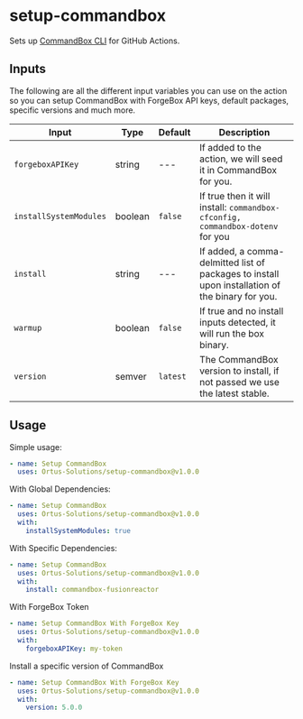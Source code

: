# setup-commandbox

Sets up [CommandBox CLI](https://www.ortussolutions.com/products/commandbox) for GitHub Actions.

## Inputs

The following are all the different input variables you can use on the action so you can setup CommandBox with ForgeBox API keys, default packages, specific versions and much more.

| Input                    | Type          | Default       | Description |
| -------------            | ------------- | ------------- | ----------- |
| `forgeboxAPIKey`         | string        | ---           | If added to the action, we will seed it in CommandBox for you.
| `installSystemModules`   | boolean       | `false`       | If true then it will install: `commandbox-cfconfig, commandbox-dotenv` for you
| `install`                | string        | ---           | If added, a comma-delmitted list of packages to install upon installation of the binary for you.
| `warmup`                 | boolean       | `false`       | If true and no install inputs detected, it will run the box binary.
| `version`                | semver        | `latest`      | The CommandBox version to install, if not passed we use the latest stable.

## Usage

Simple usage:

```yaml
- name: Setup CommandBox
  uses: Ortus-Solutions/setup-commandbox@v1.0.0
```

With Global Dependencies:

```yaml
- name: Setup CommandBox
  uses: Ortus-Solutions/setup-commandbox@v1.0.0
  with:
    installSystemModules: true
```

With Specific Dependencies:

```yaml
- name: Setup CommandBox
  uses: Ortus-Solutions/setup-commandbox@v1.0.0
  with:
    install: commandbox-fusionreactor
```

With ForgeBox Token

```yaml
- name: Setup CommandBox With ForgeBox Key
  uses: Ortus-Solutions/setup-commandbox@v1.0.0
  with:
    forgeboxAPIKey: my-token
```

Install a specific version of CommandBox

```yaml
- name: Setup CommandBox With ForgeBox Key
  uses: Ortus-Solutions/setup-commandbox@v1.0.0
  with:
    version: 5.0.0
```

